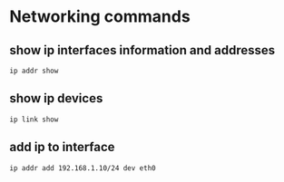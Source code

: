 # Networking commands
## show ip interfaces information and addresses
`ip addr show`
## show ip devices
`ip link show`
## add ip to interface
`ip addr add 192.168.1.10/24 dev eth0`